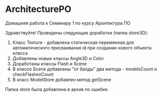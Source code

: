 # ArchitecturePO
Домашняя работа к Семинару 1 по курсу Архитектура ПО

Здравствуйте!
Проведены следующие доработки (папка store3D):
1. Класс Texture - добавлена статическая переменная для автоматического присваивания id при создании нового объекта класса
2. Добавлены новые классы Angle3D и Color
3. Доработаны классы Flash и Scene
4. В классе Scene добавлены "от балды" два метода - modelsCount и checkFlashesCount
5. В класс ModelStore добавлен метод getScene

Папка store была добавлена в архив по ошибке.
